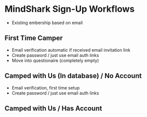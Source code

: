 # MindShark Sign-Up Workflows

* Existing embership based on email

## First Time Camper

* Email verification automatic if received email invitation link
* Create password / just use email auth links
* Move into questionaire (completely empty)

## Camped with Us (In database) / No Account

* Email verification, first time setup
* Create password / just use email auth links

## Camped with Us / Has Account
